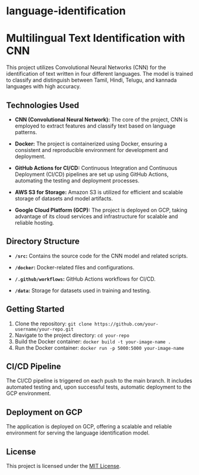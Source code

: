 # language-identification

# Multilingual Text Identification with CNN

This project utilizes Convolutional Neural Networks (CNN) for the identification of text written in four different languages. The model is trained to classify and distinguish between Tamil, Hindi, Telugu, and kannada languages with high accuracy.

## Technologies Used

- **CNN (Convolutional Neural Network):** The core of the project, CNN is employed to extract features and classify text based on language patterns.

- **Docker:** The project is containerized using Docker, ensuring a consistent and reproducible environment for development and deployment.

- **GitHub Actions for CI/CD:** Continuous Integration and Continuous Deployment (CI/CD) pipelines are set up using GitHub Actions, automating the testing and deployment processes.

- **AWS S3 for Storage:** Amazon S3 is utilized for efficient and scalable storage of datasets and model artifacts.

- **Google Cloud Platform (GCP):** The project is deployed on GCP, taking advantage of its cloud services and infrastructure for scalable and reliable hosting.

## Directory Structure

- **`/src`:** Contains the source code for the CNN model and related scripts.
  
- **`/docker`:** Docker-related files and configurations.

- **`/.github/workflows`:** GitHub Actions workflows for CI/CD.

- **`/data`:** Storage for datasets used in training and testing.

## Getting Started

1. Clone the repository: `git clone https://github.com/your-username/your-repo.git`
2. Navigate to the project directory: `cd your-repo`
3. Build the Docker container: `docker build -t your-image-name .`
4. Run the Docker container: `docker run -p 5000:5000 your-image-name`

## CI/CD Pipeline

The CI/CD pipeline is triggered on each push to the main branch. It includes automated testing and, upon successful tests, automatic deployment to the GCP environment.

## Deployment on GCP

The application is deployed on GCP, offering a scalable and reliable environment for serving the language identification model.

## License

This project is licensed under the [MIT License](LICENSE).
